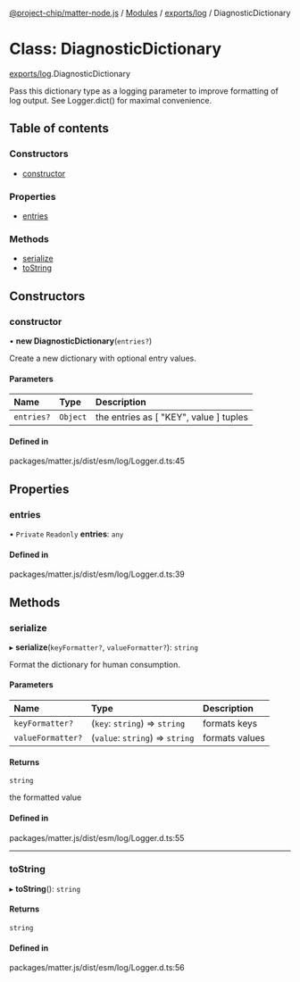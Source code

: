 [@project-chip/matter-node.js](../README.md) / [Modules](../modules.md) / [exports/log](../modules/exports_log.md) / DiagnosticDictionary

# Class: DiagnosticDictionary

[exports/log](../modules/exports_log.md).DiagnosticDictionary

Pass this dictionary type as a logging parameter to improve formatting of
log output.  See Logger.dict() for maximal convenience.

## Table of contents

### Constructors

- [constructor](exports_log.DiagnosticDictionary.md#constructor)

### Properties

- [entries](exports_log.DiagnosticDictionary.md#entries)

### Methods

- [serialize](exports_log.DiagnosticDictionary.md#serialize)
- [toString](exports_log.DiagnosticDictionary.md#tostring)

## Constructors

### constructor

• **new DiagnosticDictionary**(`entries?`)

Create a new dictionary with optional entry values.

#### Parameters

| Name | Type | Description |
| :------ | :------ | :------ |
| `entries?` | `Object` | the entries as [ "KEY", value ] tuples |

#### Defined in

packages/matter.js/dist/esm/log/Logger.d.ts:45

## Properties

### entries

• `Private` `Readonly` **entries**: `any`

#### Defined in

packages/matter.js/dist/esm/log/Logger.d.ts:39

## Methods

### serialize

▸ **serialize**(`keyFormatter?`, `valueFormatter?`): `string`

Format the dictionary for human consumption.

#### Parameters

| Name | Type | Description |
| :------ | :------ | :------ |
| `keyFormatter?` | (`key`: `string`) => `string` | formats keys |
| `valueFormatter?` | (`value`: `string`) => `string` | formats values |

#### Returns

`string`

the formatted value

#### Defined in

packages/matter.js/dist/esm/log/Logger.d.ts:55

___

### toString

▸ **toString**(): `string`

#### Returns

`string`

#### Defined in

packages/matter.js/dist/esm/log/Logger.d.ts:56
